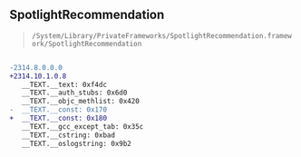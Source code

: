 ## SpotlightRecommendation

> `/System/Library/PrivateFrameworks/SpotlightRecommendation.framework/SpotlightRecommendation`

```diff

-2314.8.0.0.0
+2314.10.1.0.8
   __TEXT.__text: 0xf4dc
   __TEXT.__auth_stubs: 0x6d0
   __TEXT.__objc_methlist: 0x420
-  __TEXT.__const: 0x170
+  __TEXT.__const: 0x180
   __TEXT.__gcc_except_tab: 0x35c
   __TEXT.__cstring: 0xbad
   __TEXT.__oslogstring: 0x9b2

```
